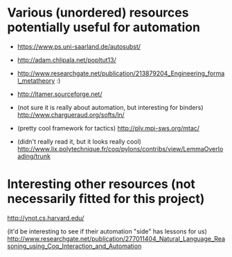 # Various (unordered) resources potentially useful for automation #

+ https://www.ps.uni-saarland.de/autosubst/

+ http://adam.chlipala.net/popltut13/

+ http://www.researchgate.net/publication/213879204_Engineering_formal_metatheory   :)

+ http://ltamer.sourceforge.net/

+ (not sure it is really about automation, but interesting for binders)
  http://www.chargueraud.org/softs/ln/

+ (pretty cool framework for tactics)
  http://plv.mpi-sws.org/mtac/

+ (didn't really read it, but it looks really cool)
  http://www.lix.polytechnique.fr/coq/pylons/contribs/view/LemmaOverloading/trunk



# Interesting other resources (not necessarily fitted for this project) #

http://ynot.cs.harvard.edu/

(it'd be interesting to see if their automation "side" has lessons for us)
http://www.researchgate.net/publication/277011404_Natural_Language_Reasoning_using_Coq_Interaction_and_Automation

